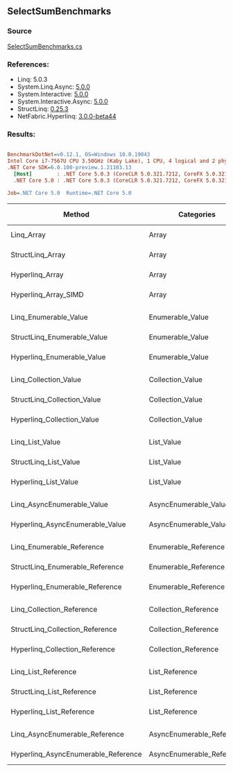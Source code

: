 ﻿## SelectSumBenchmarks

### Source
[SelectSumBenchmarks.cs](../NetFabric.Hyperlinq.Benchmarks/Benchmarks/SelectSumBenchmarks.cs)

### References:
- Linq: 5.0.3
- System.Linq.Async: [5.0.0](https://www.nuget.org/packages/System.Linq.Async/5.0.0)
- System.Interactive: [5.0.0](https://www.nuget.org/packages/System.Interactive/5.0.0)
- System.Interactive.Async: [5.0.0](https://www.nuget.org/packages/System.Interactive.Async/5.0.0)
- StructLinq: [0.25.3](https://www.nuget.org/packages/StructLinq/0.25.3)
- NetFabric.Hyperlinq: [3.0.0-beta44](https://www.nuget.org/packages/NetFabric.Hyperlinq/3.0.0-beta44)

### Results:
``` ini

BenchmarkDotNet=v0.12.1, OS=Windows 10.0.19043
Intel Core i7-7567U CPU 3.50GHz (Kaby Lake), 1 CPU, 4 logical and 2 physical cores
.NET Core SDK=6.0.100-preview.1.21103.13
  [Host]        : .NET Core 5.0.3 (CoreCLR 5.0.321.7212, CoreFX 5.0.321.7212), X64 RyuJIT
  .NET Core 5.0 : .NET Core 5.0.3 (CoreCLR 5.0.321.7212, CoreFX 5.0.321.7212), X64 RyuJIT

Job=.NET Core 5.0  Runtime=.NET Core 5.0  

```
|                              Method |                Categories | Count |        Mean |     Error |    StdDev |      Median | Ratio | RatioSD |  Gen 0 | Gen 1 | Gen 2 | Allocated |
|------------------------------------ |-------------------------- |------ |------------:|----------:|----------:|------------:|------:|--------:|-------:|------:|------:|----------:|
|                          Linq_Array |                     Array |   100 |   654.18 ns |  3.445 ns |  2.877 ns |   653.02 ns |  1.00 |    0.00 | 0.0229 |     - |     - |      48 B |
|                    StructLinq_Array |                     Array |   100 |   181.81 ns |  0.777 ns |  0.689 ns |   181.78 ns |  0.28 |    0.00 |      - |     - |     - |         - |
|                     Hyperlinq_Array |                     Array |   100 |   198.64 ns |  0.591 ns |  0.493 ns |   198.51 ns |  0.30 |    0.00 |      - |     - |     - |         - |
|                Hyperlinq_Array_SIMD |                     Array |   100 |    66.12 ns |  0.259 ns |  0.242 ns |    66.06 ns |  0.10 |    0.00 |      - |     - |     - |         - |
|                                     |                           |       |             |           |           |             |       |         |        |       |       |           |
|               Linq_Enumerable_Value |          Enumerable_Value |   100 | 1,157.21 ns |  7.054 ns |  5.891 ns | 1,158.61 ns |  1.00 |    0.00 | 0.0420 |     - |     - |      88 B |
|         StructLinq_Enumerable_Value |          Enumerable_Value |   100 |   824.79 ns | 16.388 ns | 32.348 ns |   808.26 ns |  0.73 |    0.03 | 0.0153 |     - |     - |      32 B |
|          Hyperlinq_Enumerable_Value |          Enumerable_Value |   100 |   205.29 ns |  0.779 ns |  0.651 ns |   205.36 ns |  0.18 |    0.00 |      - |     - |     - |         - |
|                                     |                           |       |             |           |           |             |       |         |        |       |       |           |
|               Linq_Collection_Value |          Collection_Value |   100 | 1,196.57 ns |  5.153 ns |  4.568 ns | 1,197.16 ns |  1.00 |    0.00 | 0.0420 |     - |     - |      88 B |
|         StructLinq_Collection_Value |          Collection_Value |   100 |   781.53 ns |  1.587 ns |  1.239 ns |   781.40 ns |  0.65 |    0.00 | 0.0153 |     - |     - |      32 B |
|          Hyperlinq_Collection_Value |          Collection_Value |   100 |   241.25 ns |  0.687 ns |  0.609 ns |   241.33 ns |  0.20 |    0.00 |      - |     - |     - |         - |
|                                     |                           |       |             |           |           |             |       |         |        |       |       |           |
|                     Linq_List_Value |                List_Value |   100 | 1,215.92 ns |  5.309 ns |  4.433 ns | 1,214.85 ns |  1.00 |    0.00 | 0.0420 |     - |     - |      88 B |
|               StructLinq_List_Value |                List_Value |   100 |   343.30 ns |  1.155 ns |  1.080 ns |   343.05 ns |  0.28 |    0.00 |      - |     - |     - |         - |
|                Hyperlinq_List_Value |                List_Value |   100 |   638.69 ns |  1.304 ns |  1.089 ns |   638.68 ns |  0.53 |    0.00 |      - |     - |     - |         - |
|                                     |                           |       |             |           |           |             |       |         |        |       |       |           |
|          Linq_AsyncEnumerable_Value |     AsyncEnumerable_Value |   100 | 9,248.73 ns | 32.956 ns | 29.215 ns | 9,246.09 ns |  1.00 |    0.00 | 0.0458 |     - |     - |     104 B |
|     Hyperlinq_AsyncEnumerable_Value |     AsyncEnumerable_Value |   100 | 2,832.96 ns |  3.763 ns |  3.142 ns | 2,832.44 ns |  0.31 |    0.00 |      - |     - |     - |         - |
|                                     |                           |       |             |           |           |             |       |         |        |       |       |           |
|           Linq_Enumerable_Reference |      Enumerable_Reference |   100 |   931.83 ns |  3.446 ns |  3.055 ns |   932.08 ns |  1.00 |    0.00 | 0.0420 |     - |     - |      88 B |
|     StructLinq_Enumerable_Reference |      Enumerable_Reference |   100 |   575.52 ns |  1.889 ns |  1.578 ns |   575.47 ns |  0.62 |    0.00 | 0.0153 |     - |     - |      32 B |
|      Hyperlinq_Enumerable_Reference |      Enumerable_Reference |   100 |   547.15 ns |  2.083 ns |  1.847 ns |   546.84 ns |  0.59 |    0.00 | 0.0153 |     - |     - |      32 B |
|                                     |                           |       |             |           |           |             |       |         |        |       |       |           |
|           Linq_Collection_Reference |      Collection_Reference |   100 |   972.85 ns |  4.653 ns |  4.352 ns |   970.63 ns |  1.00 |    0.00 | 0.0420 |     - |     - |      88 B |
|     StructLinq_Collection_Reference |      Collection_Reference |   100 |   580.05 ns |  2.791 ns |  2.610 ns |   579.80 ns |  0.60 |    0.00 | 0.0153 |     - |     - |      32 B |
|      Hyperlinq_Collection_Reference |      Collection_Reference |   100 |   541.45 ns |  2.817 ns |  2.497 ns |   540.77 ns |  0.56 |    0.00 | 0.0153 |     - |     - |      32 B |
|                                     |                           |       |             |           |           |             |       |         |        |       |       |           |
|                 Linq_List_Reference |            List_Reference |   100 |   967.52 ns |  3.570 ns |  3.165 ns |   967.75 ns |  1.00 |    0.00 | 0.0420 |     - |     - |      88 B |
|           StructLinq_List_Reference |            List_Reference |   100 |   573.72 ns |  2.226 ns |  1.973 ns |   573.90 ns |  0.59 |    0.00 | 0.0153 |     - |     - |      32 B |
|            Hyperlinq_List_Reference |            List_Reference |   100 |   638.77 ns |  2.185 ns |  1.825 ns |   639.27 ns |  0.66 |    0.00 |      - |     - |     - |         - |
|                                     |                           |       |             |           |           |             |       |         |        |       |       |           |
|      Linq_AsyncEnumerable_Reference | AsyncEnumerable_Reference |   100 | 8,606.46 ns | 23.219 ns | 20.583 ns | 8,604.72 ns |  1.00 |    0.00 | 0.0458 |     - |     - |     104 B |
| Hyperlinq_AsyncEnumerable_Reference | AsyncEnumerable_Reference |   100 | 3,493.55 ns |  8.193 ns |  7.664 ns | 3,492.49 ns |  0.41 |    0.00 | 0.0191 |     - |     - |      40 B |
